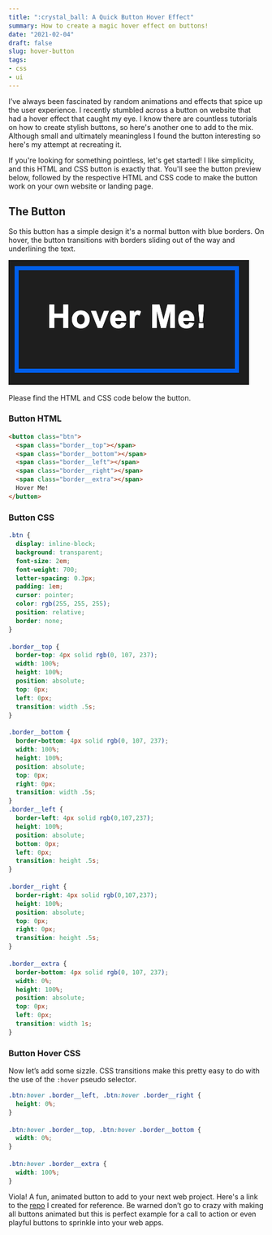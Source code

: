 ```yaml
---
title: ":crystal_ball: A Quick Button Hover Effect"
summary: How to create a magic hover effect on buttons!
date: "2021-02-04"
draft: false
slug: hover-button
tags:
- css
- ui
---
```


I’ve always been fascinated by random animations and effects that spice up the user experience. I recently stumbled across a button on website that had a hover effect that caught my eye. I know there are countless tutorials on how to create stylish buttons, so here's another one to add to the mix. Although small and ultimately meaningless I found the button interesting so here's my attempt at recreating it.

If you're looking for something pointless, let's get started! I like simplicity, and this HTML and CSS button is exactly that. You'll see the button preview below, followed by the respective HTML and CSS code to make the button work on your own website or landing page. 

## The Button

So this button has a simple design it's a normal button with blue borders. On hover, the button transitions with borders sliding out of the way and underlining the text.

![Hover](/images/hover.gif)

Please find the HTML and CSS code below the button.

### Button HTML

```html
<button class="btn">
  <span class="border__top"></span> 
  <span class="border__bottom"></span>
  <span class="border__left"></span>
  <span class="border__right"></span>
  <span class="border__extra"></span>
  Hover Me!
</button>
```

### Button CSS

```css
.btn {
  display: inline-block;
  background: transparent;
  font-size: 2em;
  font-weight: 700;
  letter-spacing: 0.3px;
  padding: 1em;
  cursor: pointer;
  color: rgb(255, 255, 255);
  position: relative;
  border: none;
}

.border__top {
  border-top: 4px solid rgb(0, 107, 237);
  width: 100%;
  height: 100%;
  position: absolute;
  top: 0px;
  left: 0px;
  transition: width .5s;
}

.border__bottom {
  border-bottom: 4px solid rgb(0, 107, 237);
  width: 100%;
  height: 100%;
  position: absolute;
  top: 0px;
  right: 0px;
  transition: width .5s;
}
.border__left {
  border-left: 4px solid rgb(0,107,237);
  height: 100%;
  position: absolute;
  bottom: 0px;
  left: 0px;
  transition: height .5s;
}

.border__right {
  border-right: 4px solid rgb(0,107,237);
  height: 100%;
  position: absolute;
  top: 0px;
  right: 0px;
  transition: height .5s;
}

.border__extra {
  border-bottom: 4px solid rgb(0, 107, 237);
  width: 0%;
  height: 100%;
  position: absolute;
  top: 0px;
  left: 0px;
  transition: width 1s;
}
```

### Button Hover CSS

Now let’s add some sizzle. CSS transitions make this pretty easy to do with the use of the `:hover` pseudo selector.

```css
.btn:hover .border__left, .btn:hover .border__right {
  height: 0%;
}

.btn:hover .border__top, .btn:hover .border__bottom {
  width: 0%;
}

.btn:hover .border__extra {
  width: 100%;
}
```

Viola! A fun, animated button to add to your next web project. Here's a link to the [repo](https://github.com/ostranme/hover-button) I created for reference. Be warned don’t go to crazy with making all buttons animated but this is perfect example for a call to action or even playful buttons to sprinkle into your web apps. 